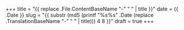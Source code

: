 +++
title = "{{ replace .File.ContentBaseName "-" " " | title }}"
date = {{ .Date }}
slug = "{{ substr (md5 (printf "%s%s" .Date (replace .TranslationBaseName "-" " " | title))) 4 8 }}"
draft = true
+++
